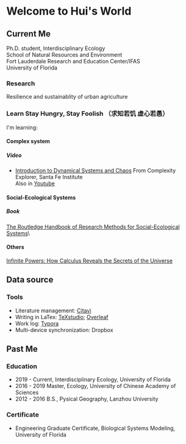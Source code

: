 # Welcome to Hui's World

## Current Me
Ph.D. student, Interdisciplinary Ecology\
School of Natural Resources and Environment\
Fort Lauderdale Research and Education Center/IFAS\
University of Florida

### Research
Resilience and sustainablity of urban agriculture


### Learn Stay Hungry, Stay Foolish （求知若饥 虚心若愚）
I'm learning:
#### Complex system

##### Video
- [Introduction to Dynamical Systems and Chaos](https://www.complexityexplorer.org/courses/120-introduction-to-dynamical-systems-and-chaos)
  From Complexity Explorer, Santa Fe Institute\
  Also in [Youtube](https://www.youtube.com/playlist?list=PLF0b3ThojznQwpDEClMZmHssMsuPnQxZT)
  
#### Social-Ecological Systems
##### Book
[The Routledge Handbook of Research Methods for Social-Ecological Systems](https://www.routledge.com/The-Routledge-Handbook-of-Research-Methods-for-Social-Ecological-Systems/Biggs-Vos-Preiser-Clements-Maciejewski-Schluter/p/book/9780367898403)\

#### Others
[Infinite Powers: How Calculus Reveals the Secrets of the Universe](https://www.amazon.com/gp/product/B07FKF9DVJ/ref=ppx_yo_dt_b_d_asin_title_o06?ie=UTF8&psc=1)

## Data source

### Tools
- Literature management: [Citavi](https://www.citavi.com/en)
- Writing in LaTex: [TeXstudio](https://www.texstudio.org/); [Overleaf](https://www.overleaf.com/project)
- Work log: [Typora](https://typora.io/)
- Multi-device synchronization: Dropbox

## Past Me
### Education
- 2019 - Current, Interdisciplinary Ecology, University of Florida
- 2016 - 2019 Master, Ecology, University of Chinese Academy of Sciences
- 2012 - 2016 B.S., Pysical Geography, Lanzhou University 

### Certificate
- Engineering Graduate Certificate, Biological Systems Modeling, University of Florida

<!-- 
## Tips

```markdown
Syntax highlighted code block

# Header 1
## Header 2
### Header 3

- Bulleted
- List

1. Numbered
2. List

**Bold** and _Italic_ and `Code` text

[Link](url) and ![Image](src)
```

For more details see [GitHub Flavored Markdown](https://guides.github.com/features/mastering-markdown/).

### Jekyll Themes

Your Pages site will use the layout and styles from the Jekyll theme you have selected in your [repository settings](https://github.com/huizhao0804z/huizhao0804z.github.io/settings/pages). The name of this theme is saved in the Jekyll `_config.yml` configuration file.

### Support or Contact

Having trouble with Pages? Check out our [documentation](https://docs.github.com/categories/github-pages-basics/) or [contact support](https://support.github.com/contact) and we’ll help you sort it out.
 -->
